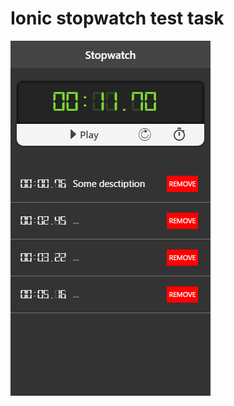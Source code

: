 # Ionic stopwatch test task
![alt tag](https://raw.githubusercontent.com/merovinh/ionic-stopwatch/master/www/img/app.png)